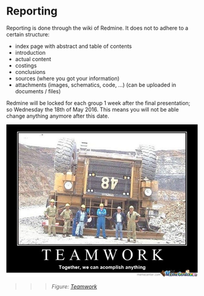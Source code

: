 # Reporting

Reporting is done through the wiki of Redmine. It does not to adhere to a certain structure:

* index page with abstract and table of contents
* introduction
* actual content
* costings
* conclusions
* sources (where you got your information)
* attachments (images, schematics, code, ...) (can be uploaded in documents / files)

Redmine will be locked for each group 1 week after the final presentation; so Wednesday the 18th of May 2016. This means you will not be able change anything anymore after this date.


![Teamwork](img/teamwork.jpg)
>>> *Figure: [Teamwork](img/teamwork.jpg)*
